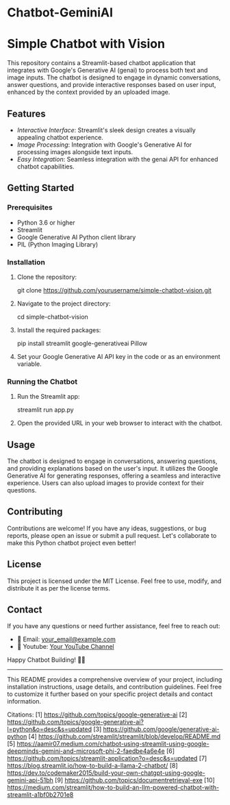 # Chatbot-GeminiAI

# Simple Chatbot with Vision

This repository contains a Streamlit-based chatbot application that integrates with Google's Generative AI (genai) to process both text and image inputs. The chatbot is designed to engage in dynamic conversations, answer questions, and provide interactive responses based on user input, enhanced by the context provided by an uploaded image.

## Features

- *Interactive Interface*: Streamlit's sleek design creates a visually appealing chatbot experience.
- *Image Processing*: Integration with Google's Generative AI for processing images alongside text inputs.
- *Easy Integration*: Seamless integration with the genai API for enhanced chatbot capabilities.

## Getting Started

### Prerequisites

- Python 3.6 or higher
- Streamlit
- Google Generative AI Python client library
- PIL (Python Imaging Library)

### Installation

1. Clone the repository:
   
   git clone https://github.com/yourusername/simple-chatbot-vision.git
   
2. Navigate to the project directory:
   
   cd simple-chatbot-vision
   
3. Install the required packages:
   
   pip install streamlit google-generativeai Pillow
   
4. Set your Google Generative AI API key in the code or as an environment variable.

### Running the Chatbot

1. Run the Streamlit app:
   
   streamlit run app.py
   
2. Open the provided URL in your web browser to interact with the chatbot.

## Usage

The chatbot is designed to engage in conversations, answering questions, and providing explanations based on the user's input. It utilizes the Google Generative AI for generating responses, offering a seamless and interactive experience. Users can also upload images to provide context for their questions.

## Contributing

Contributions are welcome! If you have any ideas, suggestions, or bug reports, please open an issue or submit a pull request. Let's collaborate to make this Python chatbot project even better!

## License

This project is licensed under the MIT License. Feel free to use, modify, and distribute it as per the license terms.

## Contact

If you have any questions or need further assistance, feel free to reach out:

- 📧 Email: your_email@example.com
- 🎥 Youtube: [Your YouTube Channel](https://www.youtube.com/yourchannel)

Happy Chatbot Building! 🤖💬

---

This README provides a comprehensive overview of your project, including installation instructions, usage details, and contribution guidelines. Feel free to customize it further based on your specific project details and contact information.

Citations:
[1] https://github.com/topics/google-generative-ai
[2] https://github.com/topics/google-generative-ai?l=python&o=desc&s=updated
[3] https://github.com/google/generative-ai-python
[4] https://github.com/streamlit/streamlit/blob/develop/README.md
[5] https://aamir07.medium.com/chatbot-using-streamlit-using-google-deepminds-gemini-and-microsoft-phi-2-faedbe4a6e4e
[6] https://github.com/topics/streamlit-application?o=desc&s=updated
[7] https://blog.streamlit.io/how-to-build-a-llama-2-chatbot/
[8] https://dev.to/codemaker2015/build-your-own-chatgpt-using-google-gemini-api-51bh
[9] https://github.com/topics/documentretrieval-exe
[10] https://medium.com/streamlit/how-to-build-an-llm-powered-chatbot-with-streamlit-a1bf0b2701e8 
